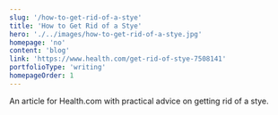 ```yaml
---
slug: '/how-to-get-rid-of-a-stye'
title: 'How to Get Rid of a Stye'
hero: './../images/how-to-get-rid-of-a-stye.jpg'
homepage: 'no'
content: 'blog'
link: 'https://www.health.com/get-rid-of-stye-7508141'
portfolioType: 'writing'
homepageOrder: 1
---
```


An article for Health.com with practical advice on getting rid of a stye.
